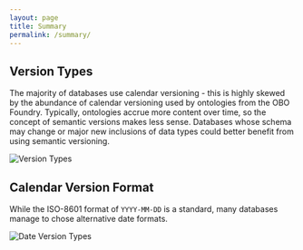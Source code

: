 ```yaml
---
layout: page
title: Summary
permalink: /summary/
---
```

## Version Types

The majority of databases use calendar versioning - this is highly skewed by the abundance of calendar versioning used
by ontologies from the OBO Foundry. Typically, ontologies accrue more content over time, so the concept of semantic
versions makes less sense. Databases whose schema may change or major new inclusions of data types could better benefit
from using semantic versioning.

<img src="https://raw.githubusercontent.com/cthoyt/bioversions/main/docs/img/version_types.png" alt="Version Types"/>

## Calendar Version Format

While the ISO-8601 format of `YYYY-MM-DD` is a standard, many databases manage to chose alternative date formats.

<img src="https://raw.githubusercontent.com/cthoyt/bioversions/main/docs/img/version_date_types.png" alt="Date Version Types"/>
